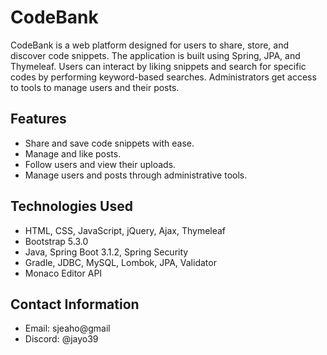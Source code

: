 # CodeBank

CodeBank is a web platform designed for users to share, store, and discover code snippets. The application is built using Spring, JPA, and Thymeleaf. Users can interact by liking snippets and search for specific codes by performing keyword-based searches. Administrators get access to tools to manage users and their posts.

## Features

- Share and save code snippets with ease.
- Manage and like posts.
- Follow users and view their uploads.
- Manage users and posts through administrative tools.

## Technologies Used

- HTML, CSS, JavaScript, jQuery, Ajax, Thymeleaf
- Bootstrap 5.3.0
- Java, Spring Boot 3.1.2, Spring Security
- Gradle, JDBC, MySQL, Lombok, JPA, Validator
- Monaco Editor API

## Contact Information

- Email: sjeaho@gmail
- Discord: @jayo39
